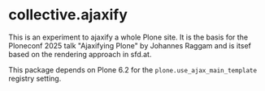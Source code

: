 # collective.ajaxify

This is an experiment to ajaxify a whole Plone site.
It is the basis for the Ploneconf 2025 talk "Ajaxifying Plone" by Johannes Raggam and is itsef based on the rendering approach in sfd.at.

This package depends on Plone 6.2 for the `plone.use_ajax_main_template` registry setting.
